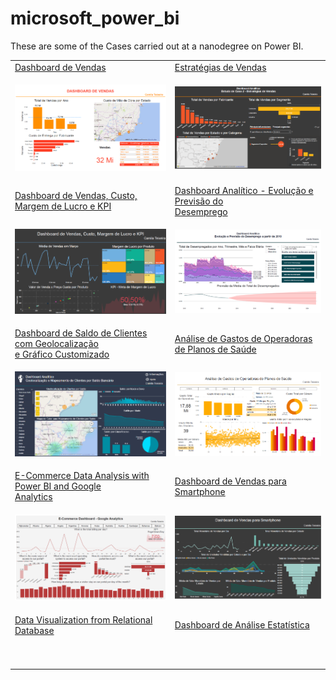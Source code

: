 # microsoft_power_bi

These are some of the Cases carried out at a nanodegree on Power BI.

<table border="0" cellspacing="0" rules="none">
  <tr>
    <td> 
      <a  href='https://github.com/alteregocamila/microsoft_power_bi/tree/main/EstudodeCaso1_DashboarddeVendas'>Dashboard de Vendas</a>
    </td>
    <td> 
      <a  href='https://github.com/alteregocamila/microsoft_power_bi/tree/main/EstudodeCaso2_Estrat%C3%A9giasdeVendas'>Estratégias de Vendas</a>
    </td>
  </tr>
  <tr>
  <td>

[<img src="https://github.com/alteregocamila/microsoft_power_bi/blob/main/EstudodeCaso1_DashboarddeVendas/EstudodeCaso1_DashboarddeVendas.PNG" width="360"/>](EstudodeCaso1_DashboarddeVendas.PNG)

  </td>
  <td>

[<img src="https://github.com/alteregocamila/microsoft_power_bi/blob/main/EstudodeCaso2_Estrat%C3%A9giasdeVendas/EstudodeCaso2_Estrat%C3%A9giasdeVendas.PNG" width="360"/>](EstudodeCaso2_EstratégiasdeVendas.PNG)

  </td>
  </tr>
    <tr>
    <td> 
      <a  href='https://github.com/alteregocamila/microsoft_power_bi/tree/main/DashboarddeVendasCustoMargemdeLucroeKPI'>Dashboard de Vendas, Custo, Margem de Lucro e KPI</a>
    </td>
    <td> 
      <a  href='https://github.com/alteregocamila/microsoft_power_bi/tree/main/EstudodeCaso3-Evolu%C3%A7%C3%A3oePrevis%C3%A3odoDesemprego'>Dashboard Analítico - Evolução e Previsão do<br>Desemprego</a>
    </td>
  </tr>
  <tr>

  <tr>
  <td>

[<img src="https://github.com/alteregocamila/microsoft_power_bi/blob/main/DashboarddeVendasCustoMargemdeLucroeKPI/DashboarddeVendas%2CCusto%2CMargemdeLucroeKPI.PNG" width="360"/>](DashboarddeVendas,Custo,MargemdeLucroeKPI.PNG)

  </td>
  <td>

[<img src="https://github.com/alteregocamila/microsoft_power_bi/blob/main/EstudodeCaso3-Evolu%C3%A7%C3%A3oePrevis%C3%A3odoDesemprego/DashboardAnalitico-Evolu%C3%A7%C3%A3oePrevis%C3%A3odoDesemprego.PNG" width="360"/>](DashboardAnalitico-EvoluçãoePrevisãodoDesemprego.PNG)

  </td>
  </tr>
  <tr>
    <td> 
      <a  href='https://github.com/alteregocamila/microsoft_power_bi/tree/main/DashboarddeSaldodeClientescomGeolocaliza%C3%A7%C3%A3oeGr%C3%A1ficoCustomizado'>Dashboard de Saldo de Clientes com Geolocalização<br>e Gráfico Customizado</a>
    </td>
    <td> 
      <a  href='https://github.com/alteregocamila/microsoft_power_bi/tree/main/An%C3%A1lisedeGastosdeOperadorasdePlanosdeSa%C3%BAde'>Análise de Gastos de Operadoras de Planos de Saúde</a>
    </td>
  </tr>
  <tr>

  <tr>
  <td>

[<img src="https://github.com/alteregocamila/microsoft_power_bi/blob/main/DashboarddeSaldodeClientescomGeolocaliza%C3%A7%C3%A3oeGr%C3%A1ficoCustomizado/DashboarddeSaldodeClientescomGeolocaliza%C3%A7%C3%A3oeGr%C3%A1ficoCustomizado.PNG" width="360"/>](DashboarddeSaldodeClientescomGeolocalizaçãoeGráficoCustomizado.PNG)

  </td>
  <td>

[<img src="https://github.com/alteregocamila/microsoft_power_bi/blob/main/An%C3%A1lisedeGastosdeOperadorasdePlanosdeSa%C3%BAde/An%C3%A1lisedeGastosdeOperadorasdePlanosdeSa%C3%BAde.PNG" width="360"/>](AnálisedeGastosdeOperadorasdePlanosdeSaúde.PNG)

  </td>
  </tr>
 <tr>
    <td> 
      <a  href='https://github.com/alteregocamila/microsoft_power_bi/tree/main/An%C3%A1lise_de_Dados_de_E-Commerce_com_Power_BI_e_Google_Analytics'>E-Commerce Data Analysis with Power BI and Google<br>Analytics</a>
    </td>
    <td> 
      <a  href='https://github.com/alteregocamila/microsoft_power_bi/tree/main/Lab3_DashboardParaSmartphone'>Dashboard de Vendas para Smartphone</a>
    </td>
  </tr>
  <tr>

  <tr>
  <td>

[<img src="https://github.com/alteregocamila/microsoft_power_bi/blob/main/An%C3%A1lise_de_Dados_de_E-Commerce_com_Power_BI_e_Google_Analytics/An%C3%A1lise_de_Dados_de_E-Commerce_com_Power_BI_e_Google_Analytics.PNG" width="360"/>](Análise_de_Dados_de_E-Commerce_com_Power_BI_e_Google_Analytics.PNG)

  </td>
  <td>

[<img src="https://github.com/alteregocamila/microsoft_power_bi/blob/main/Lab3_DashboardParaSmartphone/Lab3_DashboardParaSmartphone.PNG" width="360"/>](Lab3_DashboardParaSmartphone.PNG)

  </td>
  </tr>

  </td>
  </tr>
 <tr>
    <td> 
      <a  href='https://github.com/alteregocamila/microsoft_power_bi/tree/main/An%C3%A1lise_de_Dados_de_E-Commerce_com_Power_BI_e_Google_Analytics'>Data Visualization from Relational Database</a>
    </td>
    <td> 
      <a  href='https://github.com/alteregocamila/microsoft_power_bi/tree/main/Lab3_DashboardParaSmartphone'>Dashboard de Análise Estatística
</a>
    </td>
  </tr>
  <tr>

  <tr>
  <td>

[<img src="" width="360"/>](Dashboard-de-Vendas-PostgreSQL.PNG)

  </td>
  <td>

[<img src="" width="360"/>](Dashboard-Analise-Estatistica.PNG)

  </td>
  </tr>
</table>
